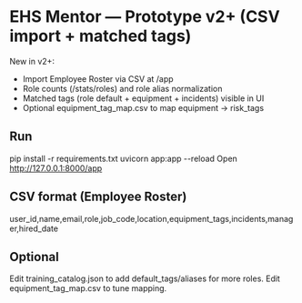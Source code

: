 # EHS Mentor — Prototype v2+ (CSV import + matched tags)

New in v2+:
- Import Employee Roster via CSV at /app
- Role counts (/stats/roles) and role alias normalization
- Matched tags (role default + equipment + incidents) visible in UI
- Optional equipment_tag_map.csv to map equipment → risk_tags

## Run
pip install -r requirements.txt
uvicorn app:app --reload
Open http://127.0.0.1:8000/app

## CSV format (Employee Roster)
user_id,name,email,role,job_code,location,equipment_tags,incidents,manager,hired_date

## Optional
Edit training_catalog.json to add default_tags/aliases for more roles.
Edit equipment_tag_map.csv to tune mapping.
